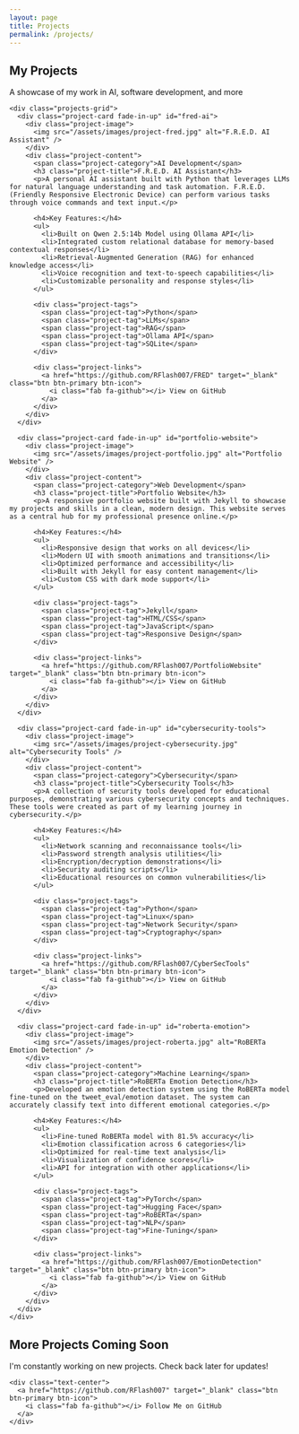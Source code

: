 ```yaml
---
layout: page
title: Projects
permalink: /projects/
---
```


<section class="section">
  <div class="wrapper">
    <div class="section-title">
      <h1 class="fade-in">My Projects</h1>
      <p>A showcase of my work in AI, software development, and more</p>
    </div>
    
    <div class="projects-grid">
      <div class="project-card fade-in-up" id="fred-ai">
        <div class="project-image">
          <img src="/assets/images/project-fred.jpg" alt="F.R.E.D. AI Assistant" />
        </div>
        <div class="project-content">
          <span class="project-category">AI Development</span>
          <h3 class="project-title">F.R.E.D. AI Assistant</h3>
          <p>A personal AI assistant built with Python that leverages LLMs for natural language understanding and task automation. F.R.E.D. (Friendly Responsive Electronic Device) can perform various tasks through voice commands and text input.</p>
          
          <h4>Key Features:</h4>
          <ul>
            <li>Built on Qwen 2.5:14b Model using Ollama API</li>
            <li>Integrated custom relational database for memory-based contextual responses</li>
            <li>Retrieval-Augmented Generation (RAG) for enhanced knowledge access</li>
            <li>Voice recognition and text-to-speech capabilities</li>
            <li>Customizable personality and response styles</li>
          </ul>
          
          <div class="project-tags">
            <span class="project-tag">Python</span>
            <span class="project-tag">LLMs</span>
            <span class="project-tag">RAG</span>
            <span class="project-tag">Ollama API</span>
            <span class="project-tag">SQLite</span>
          </div>
          
          <div class="project-links">
            <a href="https://github.com/RFlash007/FRED" target="_blank" class="btn btn-primary btn-icon">
              <i class="fab fa-github"></i> View on GitHub
            </a>
          </div>
        </div>
      </div>
      
      <div class="project-card fade-in-up" id="portfolio-website">
        <div class="project-image">
          <img src="/assets/images/project-portfolio.jpg" alt="Portfolio Website" />
        </div>
        <div class="project-content">
          <span class="project-category">Web Development</span>
          <h3 class="project-title">Portfolio Website</h3>
          <p>A responsive portfolio website built with Jekyll to showcase my projects and skills in a clean, modern design. This website serves as a central hub for my professional presence online.</p>
          
          <h4>Key Features:</h4>
          <ul>
            <li>Responsive design that works on all devices</li>
            <li>Modern UI with smooth animations and transitions</li>
            <li>Optimized performance and accessibility</li>
            <li>Built with Jekyll for easy content management</li>
            <li>Custom CSS with dark mode support</li>
          </ul>
          
          <div class="project-tags">
            <span class="project-tag">Jekyll</span>
            <span class="project-tag">HTML/CSS</span>
            <span class="project-tag">JavaScript</span>
            <span class="project-tag">Responsive Design</span>
          </div>
          
          <div class="project-links">
            <a href="https://github.com/RFlash007/PortfolioWebsite" target="_blank" class="btn btn-primary btn-icon">
              <i class="fab fa-github"></i> View on GitHub
            </a>
          </div>
        </div>
      </div>
      
      <div class="project-card fade-in-up" id="cybersecurity-tools">
        <div class="project-image">
          <img src="/assets/images/project-cybersecurity.jpg" alt="Cybersecurity Tools" />
        </div>
        <div class="project-content">
          <span class="project-category">Cybersecurity</span>
          <h3 class="project-title">Cybersecurity Tools</h3>
          <p>A collection of security tools developed for educational purposes, demonstrating various cybersecurity concepts and techniques. These tools were created as part of my learning journey in cybersecurity.</p>
          
          <h4>Key Features:</h4>
          <ul>
            <li>Network scanning and reconnaissance tools</li>
            <li>Password strength analysis utilities</li>
            <li>Encryption/decryption demonstrations</li>
            <li>Security auditing scripts</li>
            <li>Educational resources on common vulnerabilities</li>
          </ul>
          
          <div class="project-tags">
            <span class="project-tag">Python</span>
            <span class="project-tag">Linux</span>
            <span class="project-tag">Network Security</span>
            <span class="project-tag">Cryptography</span>
          </div>
          
          <div class="project-links">
            <a href="https://github.com/RFlash007/CyberSecTools" target="_blank" class="btn btn-primary btn-icon">
              <i class="fab fa-github"></i> View on GitHub
            </a>
          </div>
        </div>
      </div>
      
      <div class="project-card fade-in-up" id="roberta-emotion">
        <div class="project-image">
          <img src="/assets/images/project-roberta.jpg" alt="RoBERTa Emotion Detection" />
        </div>
        <div class="project-content">
          <span class="project-category">Machine Learning</span>
          <h3 class="project-title">RoBERTa Emotion Detection</h3>
          <p>Developed an emotion detection system using the RoBERTa model fine-tuned on the tweet_eval/emotion dataset. The system can accurately classify text into different emotional categories.</p>
          
          <h4>Key Features:</h4>
          <ul>
            <li>Fine-tuned RoBERTa model with 81.5% accuracy</li>
            <li>Emotion classification across 6 categories</li>
            <li>Optimized for real-time text analysis</li>
            <li>Visualization of confidence scores</li>
            <li>API for integration with other applications</li>
          </ul>
          
          <div class="project-tags">
            <span class="project-tag">PyTorch</span>
            <span class="project-tag">Hugging Face</span>
            <span class="project-tag">RoBERTa</span>
            <span class="project-tag">NLP</span>
            <span class="project-tag">Fine-Tuning</span>
          </div>
          
          <div class="project-links">
            <a href="https://github.com/RFlash007/EmotionDetection" target="_blank" class="btn btn-primary btn-icon">
              <i class="fab fa-github"></i> View on GitHub
            </a>
          </div>
        </div>
      </div>
    </div>
  </div>
</section>

<section class="section bg-light">
  <div class="wrapper">
    <div class="section-title">
      <h2>More Projects Coming Soon</h2>
      <p>I'm constantly working on new projects. Check back later for updates!</p>
    </div>
    
    <div class="text-center">
      <a href="https://github.com/RFlash007" target="_blank" class="btn btn-primary btn-icon">
        <i class="fab fa-github"></i> Follow Me on GitHub
      </a>
    </div>
  </div>
</section>

<style>
  .project-card {
    margin-bottom: 3rem;
    display: flex;
    flex-direction: column;
  }
  
  .project-content {
    padding: 2rem;
    flex-grow: 1;
    display: flex;
    flex-direction: column;
  }
  
  .project-content h4 {
    margin-top: 1.5rem;
    margin-bottom: 0.5rem;
  }
  
  .project-content ul {
    margin-bottom: 1.5rem;
  }
  
  .project-tags {
    margin-top: auto;
    margin-bottom: 1.5rem;
  }
  
  .project-links {
    margin-top: auto;
  }
  
  @media (min-width: 992px) {
    .project-card {
      flex-direction: row;
      align-items: stretch;
    }
    
    .project-image {
      width: 40%;
      height: auto;
    }
    
    .project-image img {
      height: 100%;
      object-fit: cover;
    }
    
    .project-content {
      width: 60%;
    }
  }
  
  @media (max-width: 991px) {
    .project-image {
      height: 300px;
    }
  }
</style> 